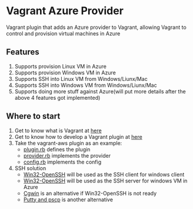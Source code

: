 # Vagrant Azure Provider
Vagrant plugin that adds an Azure provider to Vagrant, allowing Vagrant to control and provision virtual machines in Azure


## Features
1. Supports provision Linux VM in Azure
2. Supports provision Windows VM in Azure
3. Supports SSH into Linux VM from Windows/Liunx/Mac
4. Supports SSH into Windows VM from Windows/Liunx/Mac
5. Supports doing more stuff against Azure(will put more details after the above 4 features got implemented)

## Where to start
1. Get to know what is Vagrant at [here][1]
2. Get to know how to develop a Vagrant plugin at [here][2]
3. Take the vagrant-aws plugin as an example:
    * [plugin.rb][3] defines the plugin
    * [provider.rb][4] implements the provider
    * [config.rb][5] implements the config
4. SSH solution
    * [Win32-OpenSSH][6] will be used as the SSH client for windows client
    * [Win32-OpenSSH][6] will be used as the SSH server for windows VM in Azure
    * [Cgwin][7] is an alternative if Win32-OpenSSH is not ready
    * [Putty and pscp][8] is another alternative


    
    
    
[1]: https://www.vagrantup.com/docs/getting-started/
[2]: https://www.vagrantup.com/docs/plugins/development-basics.html
[3]: https://github.com/mitchellh/vagrant-aws/blob/master/lib/vagrant-aws/plugin.rb
[4]: https://github.com/mitchellh/vagrant-aws/blob/master/lib/vagrant-aws/provider.rb
[5]: https://github.com/mitchellh/vagrant-aws/blob/master/lib/vagrant-aws/config.rb
[6]: https://github.com/PowerShell/Win32-OpenSSH/wiki/Install-Win32-OpenSSH
[7]: https://www.cygwin.com/
[8]: http://www.putty.org/